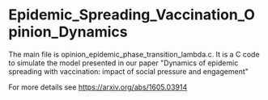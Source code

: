 # Epidemic_Spreading_Vaccination_Opinion_Dynamics
The main file is opinion_epidemic_phase_transition_lambda.c. It is a C code to simulate the model presented in our paper 
"Dynamics of epidemic spreading with vaccination: impact of social pressure and engagement"

For more details see 
https://arxiv.org/abs/1605.03914
